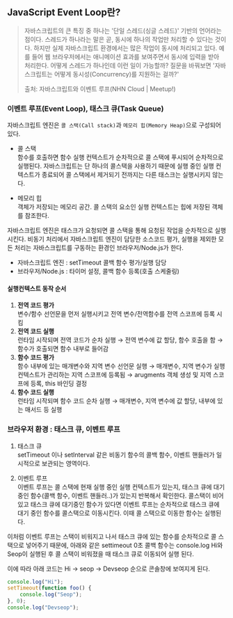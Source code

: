 ## JavaScript Event Loop란?

> 자바스크립트의 큰 특징 중 하나는 '단일 스레드(싱글 스레드)' 기반의 언어라는 점이다.
> 스레드가 하나라는 말은 곧, 동시에 하나의 작업만 처리할 수 있다는 것이다.
> 하지만 실제 자바스크립트 환경에서는 많은 작업이 동시에 처리되고 있다.
> 예를 들어 웹 브라우저에서는 애니메이션 효과를 보여주면서 동시에 입력을 받아 처리한다.
> 어떻게 스레드가 하나인데 이런 일이 가능할까?
> 질문을 바꿔보면 '자바스크립트는 어떻게 동시성(Concurrency)를 지원하는 걸까?'
>
> 출처: 자바스크립트와 이벤트 루프(NHN Cloud | Meetup!)

### 이벤트 루프(Event Loop), 태스크 큐(Task Queue)

자바스크립트 엔진은 `콜 스택(Call stack)`과 `메모리 힙(Memory Heap)`으로 구성되어 있다.

-   콜 스택 <br>
    함수를 호출하면 함수 실행 컨텍스트가 순차적으로 콜 스택에 푸시되어 순차적으로 실행된다. 자바스크립트는 단 하나의 콜스택을 사용하기 때문에 실행 중인 실행 컨텍스트가 종료되어 콜 스택에서 제거되기 전까지는 다른 태스크는 실행시키지 않는다.

-   메모리 힙 <br>
    객체가 저장되는 메모리 공간. 콜 스택의 요소인 실행 컨텍스트는 힙에 저장된 객체를 참조한다.

자바스크립트 엔진은 태스크가 요청되면 콜 스택을 통해 요청된 작업을 순차적으로 실행시킨다. 비동기 처리에서 자바스크립트 엔진이 담당한 소스코드 평가, 실행을 제외한 모든 처리는 자바스크립트를 구동하는 환경인 브라우저/Node.js가 한다.

-   자바스크립트 엔진 : setTimeout 콜백 함수 평가/실행 담당
-   브라우저/Node.js : 타이머 설정, 콜백 함수 등록(호출 스케줄링)

#### 실행컨텍스트 동작 순서

1. **전역 코드 평가**<br>
   변수/함수 선언문을 먼저 실행시키고 전역 변수/전역함수를 전역 스코프에 등록 시킴
2. **전역 코드 실행**<br>
   런타임 시작되며 전역 코드가 순차 실행 $\rightarrow$ 전역 변수에 값 할당, 함수 호출을 함 $\rightarrow$ 함수가 호출되면 함수 내부로 들어감
3. **함수 코드 평가**<br>
   함수 내부에 있는 매개변수와 지역 변수 선언문 실행 $\rightarrow$ 매개변수, 지역 변수가 실행 컨텍스트가 관리하는 지역 스코프에 등록됨 $\rightarrow$ arugments 객체 생성 및 지역 스코프에 등록, this 바인딩 결정
4. **함수 코드 실행**<br>
   런타임 시작되며 함수 코드 순차 실행 $\rightarrow$ 매개변수, 지역 변수에 값 할당, 내부에 있는 매서드 등 실행
   <br>

### 브라우저 환경 : 태스크 큐, 이벤트 루프

1. 태스크 큐<br>
   setTimeout 이나 setInterval 같은 비동기 함수의 콜백 함수, 이벤트 핸들러가 일시적으로 보관되는 영역이다.

2. 이벤트 루프<br>
   이벤트 루프는 콜 스택에 현재 실행 중인 실행 컨텍스트가 있는지, 태스크 큐에 대기중인 함수(콜백 함수, 이벤트 핸들러..)가 있는지 반복해서 확인한다. 콜스택이 비어 있고 태스크 큐에 대기중인 함수가 있다면 이벤트 루프는 순차적으로 태스크 큐에 대기 중인 함수를 콜스택으로 이동시킨다. 이때 콜 스택으로 이동한 함수는 실행된다.

이처럼 이벤트 루프는 스택이 비워지고 나서 태스크 큐에 있는 함수를 순차적으로 콜 스택으로 넣어주기 때문에, 아래와 같은 settimeout 0초 콜백 함수는 console.log Hi와 Seop이 실행된 후 콜 스택이 비워졌을 때 태스크 큐로 이동되어 실행 된다.

이에 따라 아래 코드는 Hi $\rightarrow$ seop $\rightarrow$ Devseop 순으로 콘솔창에 보여지게 된다.

```javascript
console.log("Hi");
setTimeout(function foo() {
    console.log("Seop");
}, 0);
console.log("Devseop");
```
